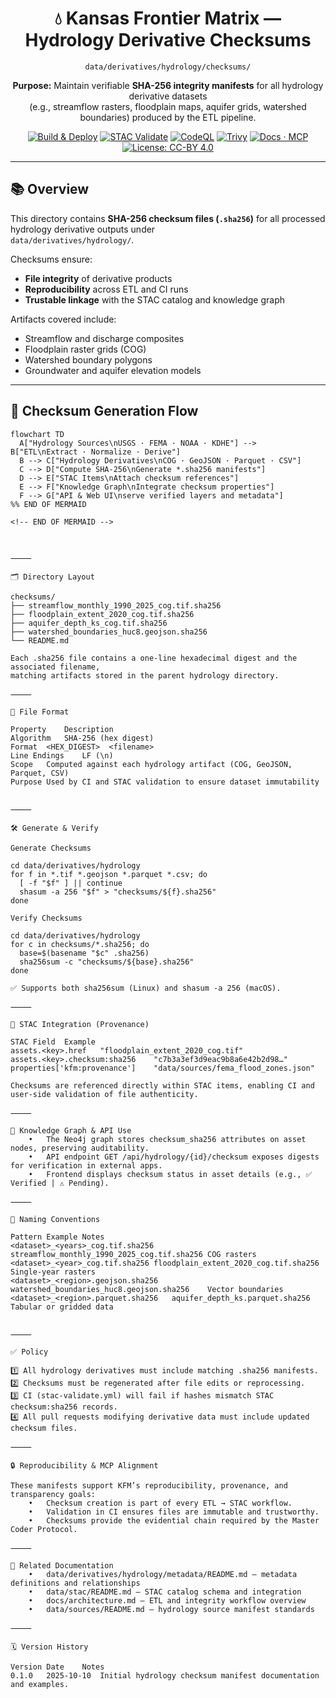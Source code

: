 <div align="center">

# 💧 Kansas Frontier Matrix — Hydrology Derivative Checksums  
`data/derivatives/hydrology/checksums/`

**Purpose:** Maintain verifiable **SHA-256 integrity manifests** for all hydrology derivative datasets  
(e.g., streamflow rasters, floodplain maps, aquifer grids, watershed boundaries) produced by the ETL pipeline.

[![Build & Deploy](https://img.shields.io/github/actions/workflow/status/bartytime4life/Kansas-Frontier-Matrix/site.yml?label=Build%20%26%20Deploy)](../../../../../.github/workflows/site.yml)
[![STAC Validate](https://img.shields.io/badge/STAC-validate-blue)](../../../../../.github/workflows/stac-validate.yml)
[![CodeQL](https://img.shields.io/github/actions/workflow/status/bartytime4life/Kansas-Frontier-Matrix/codeql.yml?label=CodeQL)](../../../../../.github/workflows/codeql.yml)
[![Trivy](https://img.shields.io/badge/Container-Scan-informational)](../../../../../.github/workflows/trivy.yml)
[![Docs · MCP](https://img.shields.io/badge/Docs-MCP-green)](../../../../../docs/)
[![License: CC-BY 4.0](https://img.shields.io/badge/License-CC-BY%204.0-lightgrey)](../../../../../LICENSE)

</div>

---

## 📚 Overview

This directory contains **SHA-256 checksum files (`.sha256`)** for all processed hydrology derivative outputs under  
`data/derivatives/hydrology/`.  

Checksums ensure:
- **File integrity** of derivative products  
- **Reproducibility** across ETL and CI runs  
- **Trustable linkage** with the STAC catalog and knowledge graph  

Artifacts covered include:
- Streamflow and discharge composites  
- Floodplain raster grids (COG)  
- Watershed boundary polygons  
- Groundwater and aquifer elevation models  

---

## 🧭 Checksum Generation Flow

```mermaid
flowchart TD
  A["Hydrology Sources\nUSGS · FEMA · NOAA · KDHE"] --> B["ETL\nExtract · Normalize · Derive"]
  B --> C["Hydrology Derivatives\nCOG · GeoJSON · Parquet · CSV"]
  C --> D["Compute SHA-256\nGenerate *.sha256 manifests"]
  D --> E["STAC Items\nAttach checksum references"]
  E --> F["Knowledge Graph\nIntegrate checksum properties"]
  F --> G["API & Web UI\nserve verified layers and metadata"]
%% END OF MERMAID

<!-- END OF MERMAID -->



⸻

🗂️ Directory Layout

checksums/
├── streamflow_monthly_1990_2025_cog.tif.sha256
├── floodplain_extent_2020_cog.tif.sha256
├── aquifer_depth_ks_cog.tif.sha256
├── watershed_boundaries_huc8.geojson.sha256
└── README.md

Each .sha256 file contains a one-line hexadecimal digest and the associated filename,
matching artifacts stored in the parent hydrology directory.

⸻

🧾 File Format

Property	Description
Algorithm	SHA-256 (hex digest)
Format	<HEX_DIGEST>  <filename>
Line Endings	LF (\n)
Scope	Computed against each hydrology artifact (COG, GeoJSON, Parquet, CSV)
Purpose	Used by CI and STAC validation to ensure dataset immutability


⸻

🛠️ Generate & Verify

Generate Checksums

cd data/derivatives/hydrology
for f in *.tif *.geojson *.parquet *.csv; do
  [ -f "$f" ] || continue
  shasum -a 256 "$f" > "checksums/${f}.sha256"
done

Verify Checksums

cd data/derivatives/hydrology
for c in checksums/*.sha256; do
  base=$(basename "$c" .sha256)
  sha256sum -c "checksums/${base}.sha256"
done

✅ Supports both sha256sum (Linux) and shasum -a 256 (macOS).

⸻

🔗 STAC Integration (Provenance)

STAC Field	Example
assets.<key>.href	"floodplain_extent_2020_cog.tif"
assets.<key>.checksum:sha256	"c7b3a3ef3d9eac9b8a6e42b2d98…" 
properties['kfm:provenance']	"data/sources/fema_flood_zones.json"

Checksums are referenced directly within STAC items, enabling CI and user-side validation of file authenticity.

⸻

🧩 Knowledge Graph & API Use
	•	The Neo4j graph stores checksum_sha256 attributes on asset nodes, preserving auditability.
	•	API endpoint GET /api/hydrology/{id}/checksum exposes digests for verification in external apps.
	•	Frontend displays checksum status in asset details (e.g., ✅ Verified | ⚠️ Pending).

⸻

🧱 Naming Conventions

Pattern	Example	Notes
<dataset>_<years>_cog.tif.sha256	streamflow_monthly_1990_2025_cog.tif.sha256	COG rasters
<dataset>_<year>_cog.tif.sha256	floodplain_extent_2020_cog.tif.sha256	Single-year rasters
<dataset>_<region>.geojson.sha256	watershed_boundaries_huc8.geojson.sha256	Vector boundaries
<dataset>_<region>.parquet.sha256	aquifer_depth_ks.parquet.sha256	Tabular or gridded data


⸻

✅ Policy

1️⃣ All hydrology derivatives must include matching .sha256 manifests.
2️⃣ Checksums must be regenerated after file edits or reprocessing.
3️⃣ CI (stac-validate.yml) will fail if hashes mismatch STAC checksum:sha256 records.
4️⃣ All pull requests modifying derivative data must include updated checksum files.

⸻

🔒 Reproducibility & MCP Alignment

These manifests support KFM’s reproducibility, provenance, and transparency goals:
	•	Checksum creation is part of every ETL → STAC workflow.
	•	Validation in CI ensures files are immutable and trustworthy.
	•	Checksums provide the evidential chain required by the Master Coder Protocol.

⸻

🧱 Related Documentation
	•	data/derivatives/hydrology/metadata/README.md — metadata definitions and relationships
	•	data/stac/README.md — STAC catalog schema and integration
	•	docs/architecture.md — ETL and integrity workflow overview
	•	data/sources/README.md — hydrology source manifest standards

⸻

🗓️ Version History

Version	Date	Notes
0.1.0	2025-10-10	Initial hydrology checksum manifest documentation and examples.